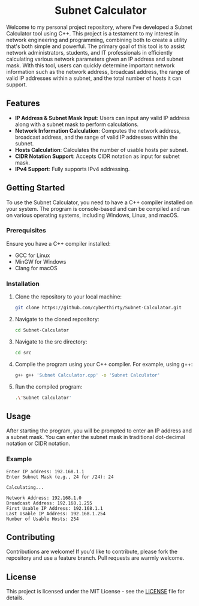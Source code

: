 <div align="center">
  
  # Subnet Calculator
  
</div>

Welcome to my personal project repository, where I've developed a Subnet Calculator tool using C++. This project is a testament to my interest in network engineering and programming, combining both to create a utility that's both simple and powerful. The primary goal of this tool is to assist network administrators, students, and IT professionals in efficiently calculating various network parameters given an IP address and subnet mask. With this tool, users can quickly determine important network information such as the network address, broadcast address, the range of valid IP addresses within a subnet, and the total number of hosts it can support.

## Features

- **IP Address & Subnet Mask Input**: Users can input any valid IP address along with a subnet mask to perform calculations.
- **Network Information Calculation**: Computes the network address, broadcast address, and the range of valid IP addresses within the subnet.
- **Hosts Calculation**: Calculates the number of usable hosts per subnet.
- **CIDR Notation Support**: Accepts CIDR notation as input for subnet mask.
- **IPv4 Support**: Fully supports IPv4 addressing.

## Getting Started

To use the Subnet Calculator, you need to have a C++ compiler installed on your system. The program is console-based and can be compiled and run on various operating systems, including Windows, Linux, and macOS.

### Prerequisites

Ensure you have a C++ compiler installed:
- GCC for Linux
- MinGW for Windows
- Clang for macOS

### Installation

1. Clone the repository to your local machine:
    ```bash
    git clone https://github.com/cyberthirty/Subnet-Calculator.git
    ```
2. Navigate to the cloned repository:
    ```bash
    cd Subnet-Calculator
    ```
3. Navigate to the src directory:
    ```bash
    cd src
    ```

4. Compile the program using your C++ compiler. For example, using g++:
    ```bash
    g++ g++ 'Subnet Calculator.cpp' -o 'Subnet Calculator'
    ```
5. Run the compiled program:
    ```bash
    .\'Subnet Calculator'
    ```

## Usage

After starting the program, you will be prompted to enter an IP address and a subnet mask. You can enter the subnet mask in traditional dot-decimal notation or CIDR notation.

### Example

```
Enter IP address: 192.168.1.1
Enter Subnet Mask (e.g., 24 for /24): 24

Calculating...

Network Address: 192.168.1.0
Broadcast Address: 192.168.1.255
First Usable IP Address: 192.168.1.1
Last Usable IP Address: 192.168.1.254
Number of Usable Hosts: 254
```

## Contributing

Contributions are welcome! If you'd like to contribute, please fork the repository and use a feature branch. Pull requests are warmly welcome.

## License

This project is licensed under the MIT License - see the [LICENSE](LICENSE) file for details.

